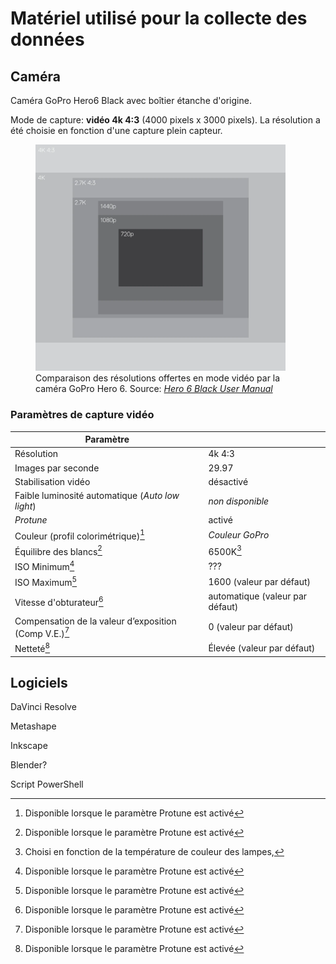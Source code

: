 # Matériel utilisé pour la collecte des données

## Caméra

Caméra GoPro Hero6 Black avec boîtier étanche d'origine.

Mode de capture: **vidéo 4k 4:3** (4000 pixels x 3000 pixels). La résolution a été choisie en fonction d'une capture plein capteur.

<figure>
    <img src="./assets/gopro-hero6-video-resolutions.webp" alt="Comparaison des résolutions offertes en mode vidéo par la caméra GoPro Hero 6" width="400" />
    <figcaption>Comparaison des résolutions offertes en mode vidéo par la caméra GoPro Hero 6. Source: <cite><a href="https://gopro.com/content/dam/help/hero6-black/manuals/HERO6Black_UM_ENG_REVB.pdf">Hero 6 Black User Manual</a></cite></figcaption>
</figure>

### Paramètres de capture vidéo

| Paramètre                                              |                                 |
| ------------------------------------------------------ | ------------------------------- |
| Résolution                                             | 4k 4:3                          |
| Images par seconde                                     | 29.97                           |
| Stabilisation vidéo                                    | désactivé                       |
| Faible luminosité automatique (_Auto low light_)       | _non disponible_                |
| _Protune_                                              | activé                          |
| Couleur (profil colorimétrique)[^1]                    | _Couleur GoPro_                 |
| Équilibre des blancs[^1]                               | 6500K[^2]                       |
| ISO Minimum[^1]                                        | ???                             |
| ISO Maximum[^1]                                        | 1600 (valeur par défaut)        |
| Vitesse d'obturateur[^1]                               | automatique (valeur par défaut) |
| Compensation de la valeur d’exposition (Comp V.E.)[^1] | 0 (valeur par défaut)           |
| Netteté[^1]                                            | Élevée (valeur par défaut)      |

## Logiciels

DaVinci Resolve

Metashape

Inkscape

Blender?

Script PowerShell

[^1]: Disponible lorsque le paramètre Protune est activé
[^2]: Choisi en fonction de la température de couleur des lampes,

